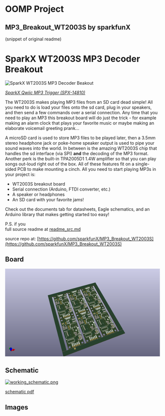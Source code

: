 # OOMP Project  
## MP3_Breakout_WT2003S  by sparkfunX  
  
(snippet of original readme)  
  
SparkX WT2003S MP3 Decoder Breakout  
========================================  
  
![SparkX WT2003S MP3 Decoder Beakout](https://cdn.sparkfun.com/assets/parts/1/3/0/7/7/14810-MP3_Breakout_WT2003S-01.jpg)  
  
[*SparkX Qwiic MP3 Trigger (SPX-14810)*](https://www.sparkfun.com/products/14810)  
  
The WT2003S makes playing MP3 files from an SD card dead simple! All you need to do is load your files onto the sd card, plug in your speakers, and then send a few commands over a serial connection. Any time that you need to play an MP3 this breakout board will do just the trick - for example making an alarm clock that plays your favorite music or maybe making an elaborate voicemail greeting prank...  
  
A microSD card is used to store MP3 files to be played later, then a 3.5mm stereo headphone jack or poke-home speaker output is used to pipe your sound waves into the world. In between is the amazing WT2003S chip that handles the sd interface (via SPI) **and** the decoding of the MP3 format. Another perk is the built-in TPA2005D1 1.4W amplifier so that you can play songs out-loud right out of the box. All of these features fit on a single-sided PCB to make mounting a cinch. All you need to start playing MP3s in your project is:  
  
- WT2003S breakout board  
- Serial connection (Arduino, FTDI converter, etc.)  
- A speaker or headphones  
- An SD card with your favorite jams!  
  
Check out the documents tab for datasheets, Eagle schematics, and an Arduino library that makes getting started too easy!  
  
P.S. if you   
  full source readme at [readme_src.md](readme_src.md)  
  
source repo at: [https://github.com/sparkfunX/MP3_Breakout_WT2003S](https://github.com/sparkfunX/MP3_Breakout_WT2003S)  
## Board  
  
[![working_3d.png](working_3d_600.png)](working_3d.png)  
## Schematic  
  
[![working_schematic.png](working_schematic_600.png)](working_schematic.png)  
  
[schematic pdf](working_schematic.pdf)  
## Images  
